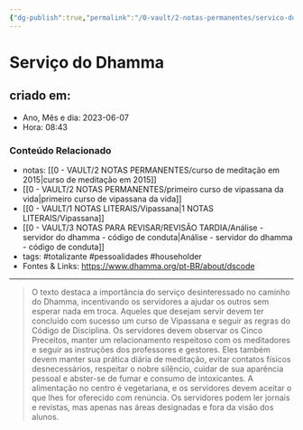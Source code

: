 ```yaml
---
{"dg-publish":true,"permalink":"/0-vault/2-notas-permanentes/servico-do-dhamma/","tags":["permanente","totalizante","pessoalidades","householder"],"dgHomeLink":true,"dgShowLocalGraph":true,"dgShowFileTree":true,"dgEnableSearch":true}
---
```


# Serviço do Dhamma

## criado em: 
-  Ano, Mês e dia: 2023-06-07
- Hora: 08:43

### Conteúdo Relacionado
- notas: [[0 - VAULT/2 NOTAS PERMANENTES/curso de meditação em 2015\|curso de meditação em 2015]]
- [[0 - VAULT/2 NOTAS PERMANENTES/primeiro curso de vipassana da vida\|primeiro curso de vipassana da vida]]
- [[0 - VAULT/1 NOTAS LITERAIS/Vipassana\|1 NOTAS LITERAIS/Vipassana]]
- [[0 - VAULT/3 NOTAS PARA REVISAR/REVISÃO TARDIA/Análise - servidor do dhamma - código de conduta\|Análise - servidor do dhamma - código de conduta]]
- tags: #totalizante #pessoalidades #householder 
- Fontes & Links:  https://www.dhamma.org/pt-BR/about/dscode
---

> O texto destaca a importância do serviço desinteressado no caminho do Dhamma, incentivando os servidores a ajudar os outros sem esperar nada em troca. 
> Aqueles que desejam servir devem ter concluído com sucesso um curso de Vipassana e seguir as regras do Código de Disciplina. 
> Os servidores devem observar os Cinco Preceitos, manter um relacionamento respeitoso com os meditadores e seguir as instruções dos professores e gestores. Eles também devem manter sua prática diária de meditação, evitar contatos físicos desnecessários, respeitar o nobre silêncio, cuidar de sua aparência pessoal e abster-se de fumar e consumo de intoxicantes. A alimentação no centro é vegetariana, e os servidores devem aceitar o que lhes for oferecido com renúncia. 
> Os servidores podem ler jornais e revistas, mas apenas nas áreas designadas e fora da visão dos alunos.

